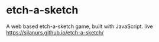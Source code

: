 # etch-a-sketch
A web based etch-a-sketch game, built with JavaScript.
live https://silanurs.github.io/etch-a-sketch/
